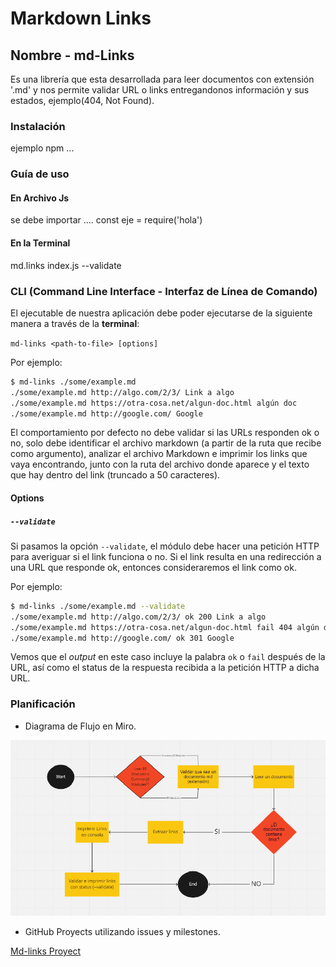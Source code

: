 # Markdown Links

## Nombre - md-Links
Es una librería que esta desarrollada para leer documentos con extensión '.md' y nos permite validar URL o links entregandonos información y sus estados, ejemplo(404, Not Found). 

### Instalación
ejemplo npm ...

### Guía de uso

#### En Archivo Js
se debe importar .... const eje = require('hola')

#### En la Terminal
md.links index.js --validate

### CLI (Command Line Interface - Interfaz de Línea de Comando)
El ejecutable de nuestra aplicación debe poder ejecutarse de la siguiente
manera a través de la **terminal**:

`md-links <path-to-file> [options]`

Por ejemplo:

```sh
$ md-links ./some/example.md
./some/example.md http://algo.com/2/3/ Link a algo
./some/example.md https://otra-cosa.net/algun-doc.html algún doc
./some/example.md http://google.com/ Google
```

El comportamiento por defecto no debe validar si las URLs responden ok o no,
solo debe identificar el archivo markdown (a partir de la ruta que recibe como
argumento), analizar el archivo Markdown e imprimir los links que vaya
encontrando, junto con la ruta del archivo donde aparece y el texto
que hay dentro del link (truncado a 50 caracteres).

#### Options

##### `--validate`

Si pasamos la opción `--validate`, el módulo debe hacer una petición HTTP para
averiguar si el link funciona o no. Si el link resulta en una redirección a una
URL que responde ok, entonces consideraremos el link como ok.

Por ejemplo:

```sh
$ md-links ./some/example.md --validate
./some/example.md http://algo.com/2/3/ ok 200 Link a algo
./some/example.md https://otra-cosa.net/algun-doc.html fail 404 algún doc
./some/example.md http://google.com/ ok 301 Google
```

Vemos que el _output_ en este caso incluye la palabra `ok` o `fail` después de
la URL, así como el status de la respuesta recibida a la petición HTTP a dicha
URL.

### Planificación

 * Diagrama de Flujo en Miro. 

![diagrama de flujo](imagenes/diagramadeflujo.png)

* GitHub Proyects utilizando issues y milestones. 

[Md-links Proyect](https://github.com/MacarenaRivera/SCL018-md-links/projects/1)
